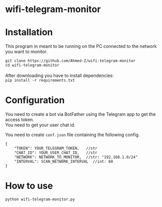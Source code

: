 # wifi-telegram-monitor

# Installation
This program in meant to be running on the PC connected to the network you want to monitor.

`git clone https://github.com/Ahmed-Z/wifi-telegram-monitor`<br>
`cd wifi-telegram-monitor` <br><br>
After downloading you have to install dependencies:<br>
`pip install -r requirements.txt`

# Configuration

You need to create a bot via BotFather using the Telegram app to get the access token.<br>
You need to get your user chat id.<br>

You need to create `conf.json` file containing the following config.

```
{
    "TOKEN": YOUR_TELEGRAM_TOKEN,   //str
    "CHAT_ID": YOUR_USER_CHAT_ID,   //str
    "NETWORK": NETWORK_TO_MONITOR,  //str: "192.168.1.0/24"
    "INTERVAL": SCAN_NETWORK_INTERVAL  //int: 60
}
```

# How to use

`python wifi-telegram-monitor.py`
